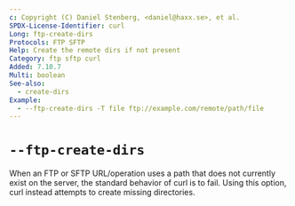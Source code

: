 ```yaml
---
c: Copyright (C) Daniel Stenberg, <daniel@haxx.se>, et al.
SPDX-License-Identifier: curl
Long: ftp-create-dirs
Protocols: FTP SFTP
Help: Create the remote dirs if not present
Category: ftp sftp curl
Added: 7.10.7
Multi: boolean
See-also:
  - create-dirs
Example:
  - --ftp-create-dirs -T file ftp://example.com/remote/path/file
---
```


# `--ftp-create-dirs`

When an FTP or SFTP URL/operation uses a path that does not currently exist on
the server, the standard behavior of curl is to fail. Using this option, curl
instead attempts to create missing directories.
